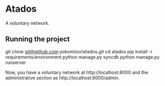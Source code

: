 Atados
======

A voluntary network.


Running the project
-------------------

  git clone git@github.com:yokomizor/atados.git
  cd atados
  pip install -r requirements/environment
  python manage.py syncdb
  python manage.py runserver

Now, you have a voluntary network at http://localhost:8000 and the
administrative section as http://localhost:8000/admin.

